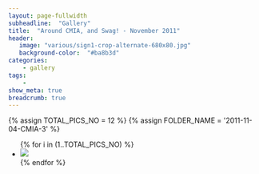 ```yaml
---
layout: page-fullwidth
subheadline:  "Gallery"
title:  "Around CMIA, and Swag! - November 2011"
header:
   image: "various/sign1-crop-alternate-680x80.jpg"
   background-color:  "#ba8b3d"
categories:
    - gallery
tags:
    - 
show_meta: true
breadcrumb: true
---
```


{% assign TOTAL_PICS_NO = 12 %}
{% assign FOLDER_NAME = '2011-11-04-CMIA-3' %}
<ul class="clearing-thumbs small-block-grid-3" data-clearing>
{% for i in (1..TOTAL_PICS_NO) %}
  <li><a href="{{ site.url }}/images/{{ FOLDER_NAME }}/{{ i }}.jpg"><img  data-caption="" class="th" src="{{ site.url }}/images/{{ FOLDER_NAME }}/{{ i }}_thumb.jpg"></a></li>
{% endfor %}
</ul>